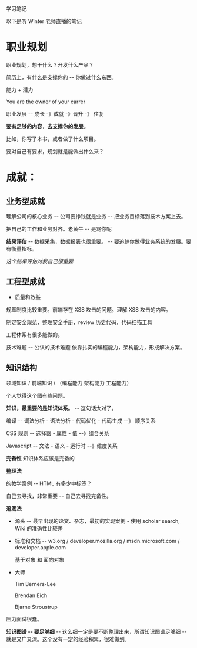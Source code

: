 学习笔记

以下是听 Winter 老师直播的笔记



# 职业规划

职业规划，想干什么？开发什么产品？

简历上，有什么是支撑你的 -- 你做过什么东西。

能力 + 潜力

You are the owner of your carrer

职业发展 -- 成长 -》成就 -》晋升 -》 往复

**要有足够的内容，去支撑你的发展。**

比如，你写了本书，或者做了什么项目。

要对自己有要求，规划就是能做出什么来？

# 成就：

## 业务型成就

理解公司的核心业务 -- 公司要挣钱就是业务 -- 把业务目标落到技术方案上去。

把自己的工作和业务对齐。老黄牛 -- 是骂你呢

**结果评估** -- 数据采集，数据报表也很重要。 -- 要追踪你做得业务系统的发展。要有衡量指标。

*这个结果评估对我自己很重要*

## 工程型成就

- 质量和效益 

规章制度比较重要。前端存在 XSS 攻击的问题。理解 XSS 攻击的内容。

制定安全规范，整理安全手册，review 历史代码，代码扫描工具

工程体系有很多能做的。


技术难题  -- 公认的技术难题 依靠扎实的编程能力，架构能力，形成解决方案。

## 知识结构

领域知识 / 前端知识 / （编程能力 架构能力 工程能力）

个人觉得这个图有些问题。

**知识，最重要的是知识体系。** -- 这句话太对了。




编译 -- 词法分析 - 语法分析 - 代码优化 - 代码生成 --》 顺序关系

CSS 规则 -- 选择器 - 属性 - 值  --》组合关系

Javascript -- 文法 - 语义 - 运行时 --》维度关系



**完备性** 知识体系应该是完备的

**整理法**

的教学案例  -- HTML 有多少中标签？

自己去寻找，非常重要 -- 自己去寻找完备性。

**追溯法**

* 源头 -- 最早出现的论文、杂志，最初的实现案例 - 使用 scholar search,  Wiki 的准确性比较差

* 标准和文档 -- w3.org / developer.mozilla.org / msdn.microsoft.com / developer.apple.com

  基于对象 和 面向对象

* 大师

  Tim Berners-Lee

  Brendan Eich

  Bjarne Stroustrup

压力面试很蠢。

**知识图谱 -- 要足够细**  -- 这么细一定是要不断整理出来，所谓知识图谱足够细 -- 就是又广又深。这个没有一定的经验积累，很难做到。